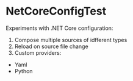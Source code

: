 # NetCoreConfigTest
Experiments with .NET Core configuration:
1. Compose multiple sources of idfferent types
2. Reload on source file change
3. Custom providers:
  - Yaml
  - Python
